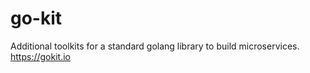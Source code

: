 # go-kit
Additional toolkits for a standard golang library to build microservices. https://gokit.io
